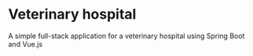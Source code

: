 # Veterinary hospital
 A simple full-stack application for a veterinary hospital using Spring Boot and Vue.js
